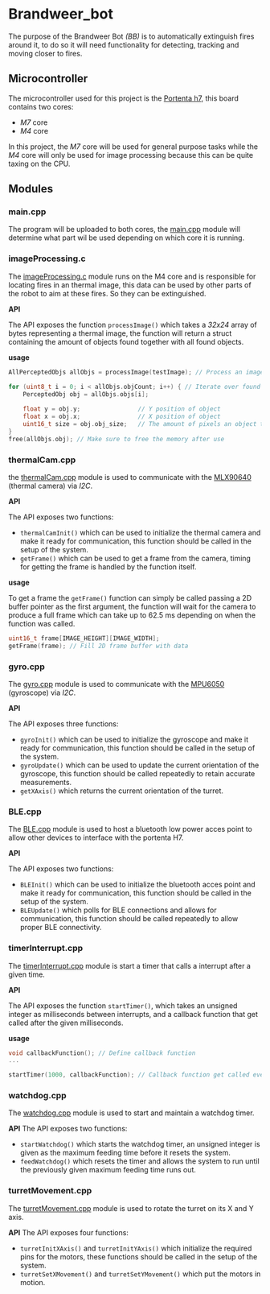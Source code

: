 # Brandweer_bot

The purpose of the Brandweer Bot *(BB)* is to automatically extinguish fires around it, to do so it will need functionality for detecting, tracking and moving closer to fires.

## Microcontroller

The microcontroller used for this project is the [Portenta h7](https://docs.arduino.cc/hardware/portenta-h7/), this board contains two cores:
- *M7* core
- *M4* core

In this project, the *M7* core will be used for general purpose tasks while the *M4* core will only be used for image processing because this can be quite taxing on the CPU.

## Modules

### main.cpp

The program will be uploaded to both cores, the [main.cpp](src/main.cpp) module will determine what part wil be used depending on which core it is running.

### imageProcessing.c

The [imageProcessing.c](src/imageProcessing.c) module runs on the M4 core and is responsible for locating fires in an thermal image, this data can be used by other parts of the robot to aim at these fires. So they can be extinguished.

**API**

The API exposes the function `processImage()` which takes a *32x24* array of bytes representing a thermal image, the function will return a struct containing the amount of objects found together with all found objects.

**usage**

```c
AllPerceptedObjs allObjs = processImage(testImage); // Process an image
        
for (uint8_t i = 0; i < allObjs.objCount; i++) { // Iterate over found objects
    PerceptedObj obj = allObjs.objs[i];

    float y = obj.y;                // Y position of object              
    float x = obj.x;                // X position of object
    uint16_t size = obj.obj_size;   // The amount of pixels an object takes up
}
free(allObjs.obj); // Make sure to free the memory after use
```

### thermalCam.cpp

the [thermalCam.cpp](src\thermalCam.cpp) module is used to communicate with the [MLX90640](https://www.melexis.com/en/documents/documentation/datasheets/datasheet-mlx90640) (thermal camera) via *I2C*.

**API**

The API exposes two functions:
- `thermalCamInit()` which can be used to initialize the thermal camera and make it ready for communication, this function should be called in the setup of the system.
- `getFrame()` which can be used to get a frame from the camera, timing for getting the frame is handled by the function itself.

**usage**

To get a frame the `getFrame()` function can simply be called passing a 2D buffer pointer as the first argument, the function will wait for the camera
to produce a full frame which can take up to 62.5 ms depending on when the function was called.

```cpp
uint16_t frame[IMAGE_HEIGHT][IMAGE_WIDTH];
getFrame(frame); // Fill 2D frame buffer with data
```

### gyro.cpp

The [gyro.cpp](src\gyro.cpp) module is used to communicate with the [MPU6050](https://invensense.tdk.com/wp-content/uploads/2015/02/MPU-6000-Datasheet1.pdf) (gyroscope) via *I2C*.

**API**

The API exposes three functions:
- `gyroInit()` which can be used to initialize the gyroscope and make it ready for communication, this function should be called in the setup of the system.
- `gyroUpdate()` which can be used to update the current orientation of the gyroscope, this function should be called repeatedly to retain accurate measurements.
- `getXAxis()` which returns the current orientation of the turret.

### BLE.cpp

The [BLE.cpp](src\BLE.cpp) module is used to host a bluetooth low power acces point to allow other devices to interface with the portenta H7.

**API**

The API exposes two functions:
- `BLEInit()` which can be used to initialize the bluetooth acces point and make it ready for communication, this function should be called in the setup of the system.
- `BLEUpdate()` which polls for BLE connections and allows for communication, this function should be called repeatedly to allow proper BLE connectivity.

### timerInterrupt.cpp

The [timerInterrupt.cpp](src\timerInterrupt.cpp) module is start a timer that calls a interrupt after a given time.

**API**

The API exposes the function `startTimer()`, which takes an unsigned integer as milliseconds between interrupts, and a callback function that get called after the given milliseconds.

**usage**
```cpp
void callbackFunction(); // Define callback function
...

startTimer(1000, callbackFunction); // Callback function get called every 1000 ms
```

### watchdog.cpp

The [watchdog.cpp](src\watchdog.cpp) module is used to start and maintain a watchdog timer.

**API**
The API exposes two functions:
- `startWatchdog()` which starts the watchdog timer, an unsigned integer is given as the maximum feeding time before it resets the system.
- `feedWatchdog()` which resets the timer and allows the system to run until the previously given maximum feeding time runs out. 

### turretMovement.cpp

The [turretMovement.cpp](src\turretMovement.cpp) module is used to rotate the turret on its X and Y axis.

**API**
The API exposes four functions:
- `turretInitXAxis()` and `turretInitYAxis()` which initialize the required pins for the motors, these functions should be called in the setup of the system.
- `turretSetXMovement()` and `turretSetYMovement()` which put the motors in motion.
